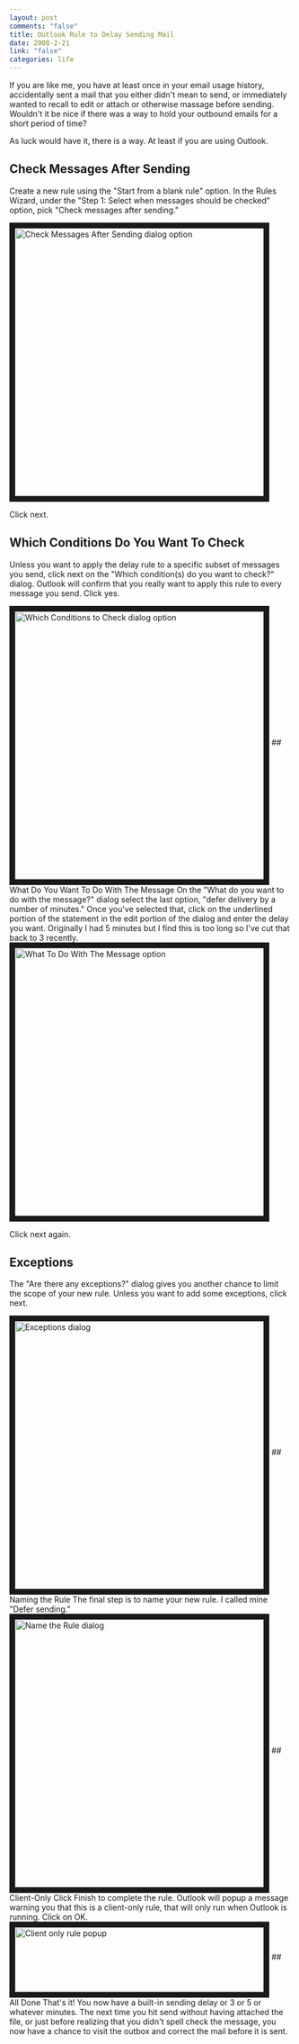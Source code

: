 ```yaml
--- 
layout: post
comments: "false"
title: Outlook Rule to Delay Sending Mail
date: 2008-2-21
link: "false"
categories: life
---
```

If you are like me, you have at least once in your email usage history, accidentally sent a mail that you either didn't mean to send, or immediately wanted to recall to edit or attach or otherwise massage before sending. Wouldn't it be nice if there was a way to hold your outbound emails for a short period of time?

As luck would have it, there is a way.  At least if you are using Outlook.
## Check Messages After Sending
Create a new rule using the "Start from a blank rule" option.  In the Rules Wizard, under the "Step 1: Select when messages should be checked" option, pick "Check messages after sending."

<img src="http://zanshin.net/images/checkMessagesAfterSending.JPG" alt="Check Messages After Sending dialog option" align="middle" border="10" height="476" width="443" />

Click next.
## Which Conditions Do You Want To Check
Unless you want to apply the delay rule to a specific subset of messages you send, click next on the "Which condition(s) do you want to check?" dialog.  Outlook will confirm that you really want to apply this rule to every message you send.  Click yes.

<img src="http://zanshin.net/images/whichConditionsToCheck.JPG" alt="Which Conditions to Check dialog option" align="middle" border="10" height="476" width="443" />
## What Do You Want To Do With The Message
On the "What do you want to do with the message?" dialog select the last option, "defer delivery by a number of minutes."  Once you've selected that, click on the underlined portion of the statement in the edit portion of the dialog and enter the delay you want.  Originally I had 5 minutes but I find this is too long so I've cut that back to 3 recently.

<img src="http://zanshin.net/images/whatToDoWithMessage.JPG" alt="What To Do With The Message option" align="middle" border="10" height="476" width="443" />

Click next again.
## Exceptions
The "Are there any exceptions?" dialog gives you another chance to limit the scope of your new rule.  Unless you want to add some exceptions, click next.

<img src="http://zanshin.net/images/exceptions.JPG" alt="Exceptions dialog" align="middle" border="10" height="476" width="443" />
## Naming the Rule
The final step is to name your new rule.  I called mine "Defer sending."

<img src="http://zanshin.net/images/nameTheRule.JPG" alt="Name the Rule dialog" align="middle" border="10" height="476" width="443" />
## Client-Only
Click Finish to complete the rule.  Outlook will popup a message warning you that this is a client-only rule, that will only run when Outlook is running.  Click on OK.

<img src="http://zanshin.net/images/clientOnlyRule.JPG" alt="Client only rule popup" align="middle" border="10" height="115" width="443" />
## All Done
That's it!  You now have a built-in sending delay or 3 or 5 or whatever minutes.  The next time you hit send without having attached the file, or just before realizing that you didn't spell check the message, you now have a chance to visit the outbox and correct the mail before it is sent.
